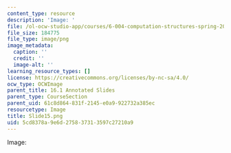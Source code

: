 ```yaml
---
content_type: resource
description: 'Image: '
file: /ol-ocw-studio-app/courses/6-004-computation-structures-spring-2017/5cd8378a9e6d275837313597c27210a9_Slide15.png
file_size: 184775
file_type: image/png
image_metadata:
  caption: ''
  credit: ''
  image-alt: ''
learning_resource_types: []
license: https://creativecommons.org/licenses/by-nc-sa/4.0/
ocw_type: OCWImage
parent_title: 16.1 Annotated Slides
parent_type: CourseSection
parent_uid: 61c8d864-831f-2145-e0a9-922732a385ec
resourcetype: Image
title: Slide15.png
uid: 5cd8378a-9e6d-2758-3731-3597c27210a9
---
```

Image: 